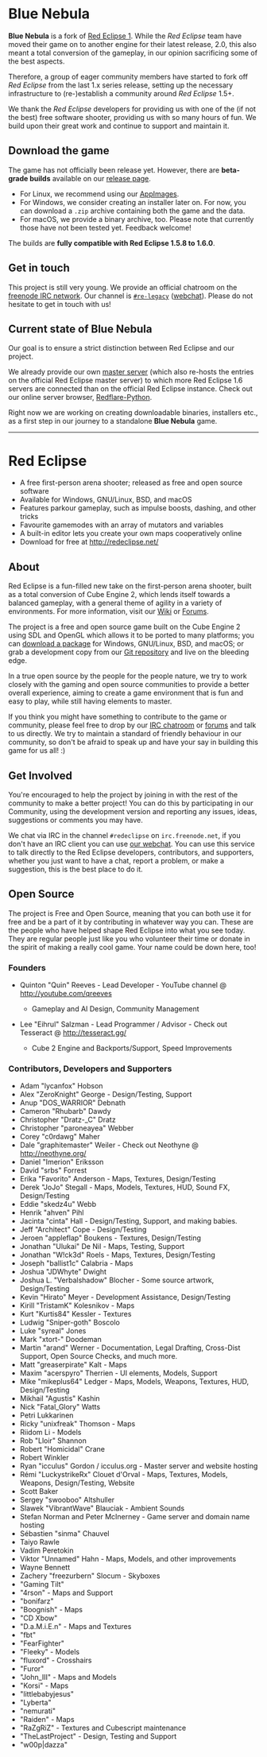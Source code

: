 # Blue Nebula

**Blue Nebula** is a fork of [Red Eclipse 1](https://redeclipse.net). While the *Red Eclipse* team have moved their game on to another engine for their latest release, 2.0, this also meant a total conversion of the gameplay, in our opinion sacrificing some of the best aspects.

Therefore, a group of eager community members have started to fork off *Red Eclipse* from the last 1.x series release, setting up the necessary infrastructure to (re-)establish a community around *Red Eclipse* 1.5+.

We thank the *Red Eclipse* developers for providing us with one of the (if not the best) free software shooter, providing us with so many hours of fun. We build upon their great work and continue to support and maintain it.


## Download the game

The game has not officially been release yet. However, there are **beta-grade builds** available on our [release page](https://github.com/redeclipse-legacy/release/releases/tag/continuous).

- For Linux, we recommend using our [AppImages](http://appimage.org/).
- For Windows, we consider creating an installer later on. For now, you can download a `.zip` archive containing both the game and the data.
- For macOS, we provide a binary archive, too. Please note that currently those have not been tested yet. Feedback welcome!

The builds are **fully compatible with Red Eclipse 1.5.8 to 1.6.0**.


## Get in touch

This project is still very young. We provide an official chatroom on the [freenode IRC network](https://freenode.net/). Our channel is [`#re-legacy`](irc://chat.freenode.net/re-legacy) ([webchat](https://webchat.freenode.net/#re-legacy)).
Please do not hesitate to get in touch with us!


## Current state of Blue Nebula

Our goal is to ensure a strict distinction between Red Eclipse and our project.

We already provide our own [master server](https://github.com/TheAssassin/python-masterserver) (which also re-hosts the entries on the official Red Eclipse master server) to which more Red Eclipse 1.6 servers are connected than on the official Red Eclipse instance. Check out our online server browser, [Redflare-Python](https://redflare.assassinate-you.net).

Right now we are working on creating downloadable binaries, installers etc., as a first step in our journey to a standalone **Blue Nebula** game.


-------

# Red Eclipse

* A free first-person arena shooter; released as free and open source software
* Available for Windows, GNU/Linux, BSD, and macOS
* Features parkour gameplay, such as impulse boosts, dashing, and other tricks
* Favourite gamemodes with an array of mutators and variables
* A built-in editor lets you create your own maps cooperatively online
* Download for free at http://redeclipse.net/

## About

Red Eclipse is a fun-filled new take on the first-person arena shooter, built as a total conversion of Cube Engine 2, which lends itself towards a balanced gameplay, with a general theme of agility in a variety of environments. For more information, visit our [Wiki](http://redeclipse.net/wiki) or [Forums](http://redeclipse.net/forum).

The project is a free and open source game built on the Cube Engine 2 using SDL and OpenGL which allows it to be ported to many platforms; you can [download a package](http://redeclipse.net/download) for Windows, GNU/Linux, BSD, and macOS; or grab a development copy from our [Git repository](http://redeclipse.net/devel) and live on the bleeding edge.


In a true open source by the people for the people nature, we try to work closely with the gaming and open source communities to provide a better overall experience, aiming to create a game environment that is fun and easy to play, while still having elements to master.

If you think you might have something to contribute to the game or community, please feel free to drop by our [IRC chatroom](http://redeclipse.net/chat) or [forums](http://redeclipse.net/forums) and talk to us directly. We try to maintain a standard of friendly behaviour in our community, so don't be afraid to speak up and have your say in building this game for us all! :)

## Get Involved
You're encouraged to help the project by joining in with the rest of the community to make a better project! You can do this by participating in our Community, using the development version and reporting any issues, ideas, suggestions or comments you may have.

We chat via IRC in the channel `#redeclipse` on `irc.freenode.net`, if you don't have an IRC client you can use [our webchat](http://redeclipse.net/chat). You can use this service to talk directly to the Red Eclipse developers, contributors, and supporters, whether you just want to have a chat, report a problem, or make a suggestion, this is the best place to do it.

## Open Source
The project is Free and Open Source, meaning that you can both use it for free and be a part of it by contributing in whatever way you can. These are the people who have helped shape Red Eclipse into what you see today. They are regular people just like you who volunteer their time or donate in the spirit of making a really cool game. Your name could be down here, too!

### Founders
* Quinton "Quin" Reeves - Lead Developer - YouTube channel @ http://youtube.com/qreeves
    - Gameplay and AI Design, Community Management

* Lee "Eihrul" Salzman - Lead Programmer / Advisor - Check out Tesseract @ http://tesseract.gg/
    - Cube 2 Engine and Backports/Support, Speed Improvements

### Contributors, Developers and Supporters
* Adam "lycanfox" Hobson
* Alex "ZeroKnight" George - Design/Testing, Support
* Anup "DOS_WARRIOR" Debnath
* Cameron "Rhubarb" Dawdy
* Christopher "Dratz-_C" Dratz
* Christopher "paroneayea" Webber
* Corey "c0rdawg" Maher
* Dale "graphitemaster" Weiler - Check out Neothyne @ http://neothyne.org/
* Daniel "Imerion" Eriksson
* David "srbs" Forrest
* Erika "Favorito" Anderson - Maps, Textures, Design/Testing
* Derek "JoJo" Stegall - Maps, Models, Textures, HUD, Sound FX, Design/Testing
* Eddie "skedz4u" Webb
* Henrik "ahven" Pihl
* Jacinta "cinta" Hall - Design/Testing, Support, and making babies.
* Jeff "Architect" Cope - Design/Testing
* Jeroen "appleflap" Boukens - Textures, Design/Testing
* Jonathan "Ulukai" De Nil - Maps, Testing, Support
* Jonathan "W!ck3d" Roels - Maps, Textures, Design/Testing
* Joseph "ballist1c" Calabria - Maps
* Joshua "JDWhyte" Dwight
* Joshua L. "Verbalshadow" Blocher - Some source artwork, Design/Testing
* Kevin "Hirato" Meyer - Development Assistance, Design/Testing
* Kirill "TristamK" Kolesnikov - Maps
* Kurt "Kurtis84" Kessler - Textures
* Ludwig "Sniper-goth" Boscolo
* Luke "syreal" Jones
* Mark "xtort-" Doodeman
* Martin "arand" Werner - Documentation, Legal Drafting, Cross-Dist Support, Open Source Checks, and much more.
* Matt "greaserpirate" Kalt - Maps
* Maxim "acerspyro" Therrien - UI elements, Models, Support
* Mike "mikeplus64" Ledger - Maps, Models, Weapons, Textures, HUD, Design/Testing
* Mikhail "Agustis" Kashin
* Nick "Fatal_Glory" Watts
* Petri Lukkarinen
* Ricky "unixfreak" Thomson - Maps
* Riidom Li - Models
* Rob "Lloir" Shannon
* Robert "Homicidal" Crane
* Robert Winkler
* Ryan "icculus" Gordon / icculus.org - Master server and website hosting
* Rémi "LuckystrikeRx" Clouet d'Orval - Maps, Textures, Models, Weapons, Design/Testing, Website
* Scott Baker
* Sergey "swooboo" Altshuller
* Slawek "VibrantWave" Blauciak - Ambient Sounds
* Stefan Norman and Peter McInerney - Game server and domain name hosting
* Sébastien "sinma" Chauvel
* Taiyo Rawle
* Vadim Peretokin
* Viktor "Unnamed" Hahn - Maps, Models, and other improvements
* Wayne Bennett
* Zachery "freezurbern" Slocum - Skyboxes
* "Gaming Tilt"
* "4rson" - Maps and Support
* "bonifarz"
* "Boognish" - Maps
* "CD Xbow"
* "D.a.M.i.E.n" - Maps and Textures
* "fbt"
* "FearFighter"
* "Fleeky" - Models
* "fluxord" - Crosshairs
* "Furor"
* "John_III" - Maps and Models
* "Korsi" - Maps
* "littlebabyjesus"
* "Lyberta"
* "nemurati"
* "Raiden" - Maps
* "RaZgRiZ" - Textures and Cubescript maintenance
* "TheLastProject" - Design, Testing and Support
* "w00p|dazza"
